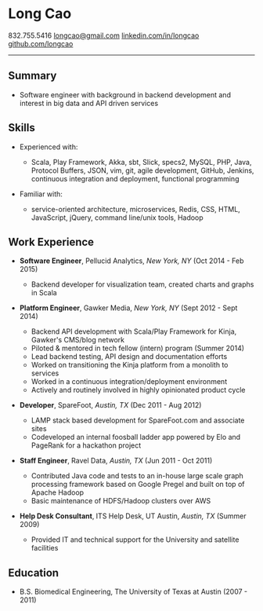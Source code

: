 Long Cao
===============

832.755.5416
<longcao@gmail.com>
[linkedin.com/in/longcao](https://linkedin.com/in/longcao)
[github.com/longcao](https://github.com/longcao)

***

Summary
---------

*   Software engineer with background in backend development and interest in big data and API driven services

Skills
------

*   Experienced with:

    - Scala, Play Framework, Akka, sbt, Slick, specs2, MySQL, PHP, Java, Protocol Buffers,
      JSON, vim, git, agile development, GitHub, Jenkins,
      continuous integration and deployment, functional programming

*   Familiar with:

    - service-oriented architecture, microservices, Redis, CSS, HTML, JavaScript, jQuery, command line/unix tools, Hadoop

Work Experience
---------------

*   **Software Engineer**, Pellucid Analytics, _New York, NY_ (Oct 2014 - Feb 2015)

    -   Backend developer for visualization team, created charts and graphs in Scala

*   **Platform Engineer**, Gawker Media, _New York, NY_ (Sept 2012 - Sept 2014)

    -   Backend API development with Scala/Play Framework for Kinja, Gawker's CMS/blog network
    -   Piloted & mentored in tech fellow (intern) program (Summer 2014)
    -   Lead backend testing, API design and documentation efforts
    -   Worked on transitioning the Kinja platform from a monolith to services
    -   Worked in a continuous integration/deployment environment
    -   Actively and routinely involved in highly opinionated product cycle

*   **Developer**, SpareFoot, _Austin, TX_ (Dec 2011 - Aug 2012)

    -   LAMP stack based development for SpareFoot.com and associate sites
    -   Codeveloped an internal foosball ladder app powered by Elo and PageRank for a hackathon project

*   **Staff Engineer**, Ravel Data, _Austin, TX_ (Jun 2011 - Oct 2011)

    -   Contributed Java code and tests to an in-house large scale graph processing framework based on Google Pregel and built on top of Apache Hadoop
    -   Basic maintenance of HDFS/Hadoop clusters over AWS

*   **Help Desk Consultant**, ITS Help Desk, UT Austin, _Austin, TX_ (Summer 2009)

    -   Provided IT and technical support for the University and satellite facilities

Education
---------

*   B.S. Biomedical Engineering, The University of Texas at Austin (2007 - 2011)

